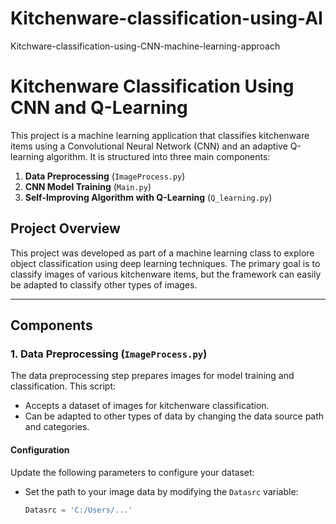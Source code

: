 # Kitchenware-classification-using-AI
Kitchware-classification-using-CNN-machine-learning-approach

# Kitchenware Classification Using CNN and Q-Learning

This project is a machine learning application that classifies kitchenware items using a Convolutional Neural Network (CNN) and an adaptive Q-learning algorithm. It is structured into three main components:

1. **Data Preprocessing** (`ImageProcess.py`)
2. **CNN Model Training** (`Main.py`)
3. **Self-Improving Algorithm with Q-Learning** (`Q_learning.py`)

## Project Overview

This project was developed as part of a machine learning class to explore object classification using deep learning techniques. The primary goal is to classify images of various kitchenware items, but the framework can easily be adapted to classify other types of images.

---

## Components

### 1. Data Preprocessing (`ImageProcess.py`)

The data preprocessing step prepares images for model training and classification. This script:
- Accepts a dataset of images for kitchenware classification.
- Can be adapted to other types of data by changing the data source path and categories.

#### Configuration
Update the following parameters to configure your dataset:

- Set the path to your image data by modifying the `Datasrc` variable:
  ```python
  Datasrc = 'C:/Users/...'
